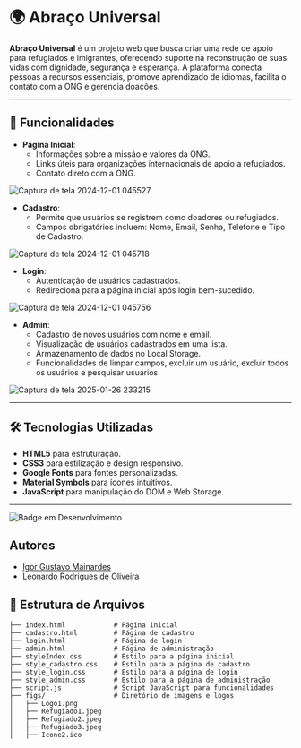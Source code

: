 # 🌍 Abraço Universal

**Abraço Universal** é um projeto web que busca criar uma rede de apoio para refugiados e imigrantes, oferecendo suporte na reconstrução de suas vidas com dignidade, segurança e esperança. A plataforma conecta pessoas a recursos essenciais, promove aprendizado de idiomas, facilita o contato com a ONG e gerencia doações.

---

## 🚀 Funcionalidades

- **Página Inicial**:
  - Informações sobre a missão e valores da ONG.
  - Links úteis para organizações internacionais de apoio a refugiados.
  - Contato direto com a ONG.
    
![Captura de tela 2024-12-01 045527](https://github.com/user-attachments/assets/13b2bb79-ccb0-4a05-a1c4-6d9ab6728636)

- **Cadastro**:
  - Permite que usuários se registrem como doadores ou refugiados.
  - Campos obrigatórios incluem: Nome, Email, Senha, Telefone e Tipo de Cadastro.

![Captura de tela 2024-12-01 045718](https://github.com/user-attachments/assets/b0328967-3bde-4a43-ae5e-058063a0a91e)

- **Login**:
  - Autenticação de usuários cadastrados.
  - Redireciona para a página inicial após login bem-sucedido.
    
![Captura de tela 2024-12-01 045756](https://github.com/user-attachments/assets/d4e4e7bb-adc4-4cc2-a161-eaa5349d3035)

- **Admin**:
  - Cadastro de novos usuários com nome e email.
  - Visualização de usuários cadastrados em uma lista.
  - Armazenamento de dados no Local Storage.
  - Funcionalidades de limpar campos, excluir um usuário, excluir todos os usuários e pesquisar usuários.
  
![Captura de tela 2025-01-26 233215](https://github.com/user-attachments/assets/5291ee61-a6b5-4226-862b-4070d564af53)


---

## 🛠️ Tecnologias Utilizadas

- **HTML5** para estruturação.
- **CSS3** para estilização e design responsivo.
- **Google Fonts** para fontes personalizadas.
- **Material Symbols** para ícones intuitivos.
- **JavaScript** para manipulação do DOM e Web Storage.

---
![Badge em Desenvolvimento](http://img.shields.io/static/v1?label=STATUS&message=EM%20DESENVOLVIMENTO&color=GREEN&style=for-the-badge)

## Autores
- [Igor Gustavo Mainardes](https://github.com/L0RD0NN)
- [Leonardo Rodrigues de Oliveira](https://github.com/leololeo630)

## 📂 Estrutura de Arquivos

```plaintext
├── index.html            # Página inicial
├── cadastro.html         # Página de cadastro
├── login.html            # Página de login
├── admin.html            # Página de administração
├── styleIndex.css        # Estilo para a página inicial
├── style_cadastro.css    # Estilo para a página de cadastro
├── style_login.css       # Estilo para a página de login
├── style_admin.css       # Estilo para a página de administração
├── script.js             # Script JavaScript para funcionalidades
├── figs/                 # Diretório de imagens e logos
│   ├── Logo1.png
│   ├── Refugiado1.jpeg
│   ├── Refugiado2.jpeg
│   ├── Refugiado3.jpeg
│   ├── Icone2.ico
